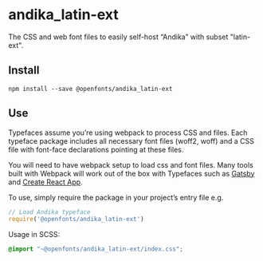 
# andika_latin-ext

The CSS and web font files to easily self-host “Andika” with subset "latin-ext".

## Install

`npm install --save @openfonts/andika_latin-ext`

## Use

Typefaces assume you’re using webpack to process CSS and files. Each typeface
package includes all necessary font files (woff2, woff) and a CSS file with
font-face declarations pointing at these files.

You will need to have webpack setup to load css and font files. Many tools built
with Webpack will work out of the box with Typefaces such as [Gatsby](https://github.com/gatsbyjs/gatsby)
and [Create React App](https://github.com/facebookincubator/create-react-app).

To use, simply require the package in your project’s entry file e.g.

```javascript
// Load Andika typeface
require('@openfonts/andika_latin-ext')
```

Usage in SCSS:
```scss
@import "~@openfonts/andika_latin-ext/index.css";
```
